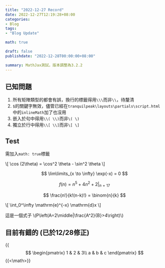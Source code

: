 ```yaml
---
title: "2022-12-27 Record"
date: 2022-12-27T12:19:28+08:00
categories:
- Blog
tags:
- "Blog Update"

math: true

draft: false
publishdate: "2022-12-28T00:00:00+08:00"

summary: MathJax測試，版本調整為3.2.2
---
```


## 已知問題

1. 所有矩陣類型的都會有誤，換行的標籤得用```\\\```而非```\\```，待釐清
2. ```$```的關鍵字無效，儘管已經在```tranquilpeak\layouts\partials\script.html```中的```inlineMath```加了也沒用
3. 嵌入於句中得用```\\( \\)```而非```\( \)```
4. 獨立於行中得用```\\[ \\]```而非```\[ \]```

## Test

需加入```math: true```標籤

\\[ \cos (2\theta) = \cos^2 \theta - \sin^2 \theta \\]

$$ \lim\limits_{x \to \infty} \exp(-x) = 0 $$

$$ f(n) = n^5 + 4n^2 + 2 |_{n=17} $$

$$ \frac{n!}{k!(n-k)!} = \binom{n}{k} $$

\\[ \int_0^\infty \mathrm{e}^{-x} \mathrm{d}x \\]

這是一個式子 \\(P\left(A=2\middle|\frac{A^2}{B}>4\right)\\)

## 目前有錯的 (已於12/28修正)

{{<math>}}
$$
\begin{pmatrix}
1 & 2 & 3\\
a & b & c
\end{pmatrix}
$$
{{<\math>}}
